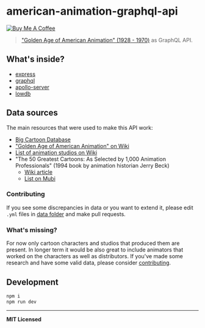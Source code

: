 # american-animation-graphql-api

<a href="https://www.buymeacoffee.com/voronianski" target="_blank"><img src="https://www.buymeacoffee.com/assets/img/custom_images/orange_img.png" height="20" alt="Buy Me A Coffee" style="height: auto !important;width: auto !important;" ></a>

> ["Golden Age of American Animation" (1928 - 1970)](https://en.wikipedia.org/wiki/Golden_age_of_American_animation) as GraphQL API.

## What's inside?

- [express](https://github.com/expressjs/express)
- [graphql](https://github.com/graphql/graphql-js)
- [apollo-server](https://github.com/apollographql/apollo-server)
- [lowdb](https://github.com/typicode/lowdb)

## Data sources

The main resources that were used to make this API work:

- [Big Cartoon Database](https://www.bcdb.com)
- ["Golden Age of American Animation" on Wiki](https://en.wikipedia.org/wiki/Golden_age_of_American_animation)
- [List of animation studios on Wiki](https://en.wikipedia.org/wiki/List_of_animation_studios)
- "The 50 Greatest Cartoons: As Selected by 1,000 Animation Professionals" (1994 book by animation historian Jerry Beck)
  - [Wiki article](https://en.wikipedia.org/wiki/The_50_Greatest_Cartoons) 
  - [List on Mubi](https://mubi.com/lists/the-50-greatest-cartoons-as-selected-by-1000-animation-professionals)

### Contributing

If you see some discrepancies in data or you want to extend it, please edit `.yml` files in [data folder](https://github.com/voronianski/american-animation-graphql-api/tree/master/data) and make pull requests.

### What's missing?

For now only cartoon characters and studios that produced them are present. In longer term it would be also great to include animators that worked on the characters as well as distributors. If you've made some research and have some valid data, please consider [contributing](https://github.com/voronianski/american-animation-graphql-api#contributing).

## Development

```bash
npm i
npm run dev
```

---

**MIT Licensed**

